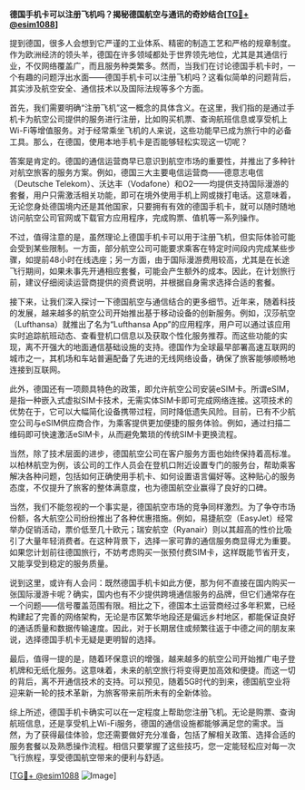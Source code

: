 **德国手机卡可以注册飞机吗？揭秘德国航空与通讯的奇妙结合[[TG💪+ @esim1088](https://t.me/s/esim1088)]**

提到德国，很多人会想到它严谨的工业体系、精密的制造工艺和严格的规章制度。作为欧洲经济的领头羊，德国在许多领域都处于世界领先地位，尤其是其通信行业，不仅网络覆盖广，而且服务种类繁多。然而，当我们在讨论德国手机卡时，一个有趣的问题浮出水面——德国手机卡可以注册飞机吗？这看似简单的问题背后，其实涉及航空安全、通信技术以及国际法规等多个方面。

首先，我们需要明确“注册飞机”这一概念的具体含义。在这里，我们指的是通过手机卡为航空公司提供的服务进行注册，比如购买机票、查询航班信息或享受机上Wi-Fi等增值服务。对于经常乘坐飞机的人来说，这些功能早已成为旅行中的必备工具。那么，在德国，使用本地手机卡是否能够轻松实现这一切呢？

答案是肯定的。德国的通信运营商早已意识到航空市场的重要性，并推出了多种针对航空旅客的服务方案。例如，德国三大主要电信运营商——德意志电信（Deutsche Telekom）、沃达丰（Vodafone）和O2——均提供支持国际漫游的套餐，用户只需激活相关功能，即可在境外使用手机上网或拨打电话。这意味着，无论您身处德国境内还是其他国家，只要拥有有效的德国手机卡，就可以随时随地访问航空公司官网或下载官方应用程序，完成购票、值机等一系列操作。

不过，值得注意的是，虽然理论上德国手机卡可以用于注册飞机，但实际体验可能会受到某些限制。一方面，部分航空公司可能要求乘客在特定时间段内完成某些步骤，如提前48小时在线选座；另一方面，由于国际漫游费用较高，尤其是在长途飞行期间，如果未事先开通相应套餐，可能会产生额外的成本。因此，在计划旅行前，建议仔细阅读运营商提供的资费说明，并根据自身需求选择合适的套餐。

接下来，让我们深入探讨一下德国航空与通信结合的更多细节。近年来，随着科技的发展，越来越多的航空公司开始推出基于移动设备的创新服务。例如，汉莎航空（Lufthansa）就推出了名为“Lufthansa App”的应用程序，用户可以通过该应用实时追踪航班动态、查看登机口信息以及获取个性化服务推荐。而这些功能的实现，离不开强大的地面通信基础设施的支持。德国作为全球最早部署高速互联网的城市之一，其机场和车站普遍配备了先进的无线网络设备，确保了旅客能够顺畅地连接到互联网。

此外，德国还有一项颇具特色的政策，即允许航空公司安装eSIM卡。所谓eSIM，是指一种嵌入式虚拟SIM卡技术，无需实体SIM卡即可完成网络连接。这项技术的优势在于，它可以大幅简化设备携带过程，同时降低遗失风险。目前，已有不少航空公司与eSIM供应商合作，为乘客提供更加便捷的服务体验。例如，通过扫描二维码即可快速激活eSIM卡，从而避免繁琐的传统SIM卡更换流程。

当然，除了技术层面的进步，德国航空公司在客户服务方面也始终保持着高标准。以柏林航空为例，该公司的工作人员会在登机口附近设置专门的服务台，帮助乘客解决各种问题，包括如何正确使用手机卡、如何设置语言偏好等。这种贴心的服务态度，不仅提升了旅客的整体满意度，也为德国航空业赢得了良好的口碑。

当然，我们不能忽视的一个事实是，德国航空市场的竞争同样激烈。为了争夺市场份额，各大航空公司纷纷推出了各种优惠措施。例如，易捷航空（EasyJet）经常举办促销活动，票价低至几十欧元；瑞安航空（Ryanair）则以其超高的性价比吸引了大量年轻消费者。在这种背景下，选择一家可靠的通信服务商显得尤为重要。如果您计划前往德国旅行，不妨考虑购买一张预付费SIM卡，这样既能节省开支，又能享受到稳定的服务质量。

说到这里，或许有人会问：既然德国手机卡如此方便，那为何不直接在国内购买一张国际漫游卡呢？确实，国内也有不少提供跨境通信服务的品牌，但它们通常存在一个问题——信号覆盖范围有限。相比之下，德国本土运营商经过多年积累，已经构建起了完善的网络架构，无论是市区繁华地段还是偏远乡村地区，都能保证良好的通话质量和数据传输速度。因此，对于长期居住或频繁往返于中德之间的朋友来说，选择德国手机卡无疑是更明智的选择。

最后，值得一提的是，随着环保意识的增强，越来越多的航空公司开始推广电子登机牌和无纸化服务。这意味着，未来的航空旅行将变得更加高效和便捷。而这一切的背后，离不开通信技术的支持。可以预见，随着5G时代的到来，德国航空业将迎来新一轮的技术革新，为旅客带来前所未有的全新体验。

综上所述，德国手机卡确实可以在一定程度上帮助您注册飞机。无论是购票、查询航班信息，还是享受机上Wi-Fi服务，德国的通信设施都能够满足您的需求。当然，为了获得最佳体验，您还需要做好充分准备，包括了解相关政策、选择合适的服务套餐以及熟悉操作流程。相信只要掌握了这些技巧，您一定能轻松应对每一次飞行旅程，享受德国航空带来的便利与舒适。

[[TG💪+ @esim1088](https://t.me/s/esim1088) ![Image](https://i.postimg.cc/4NQfJmqS/Snipaste-2025-05-13-00-14-12.png)]